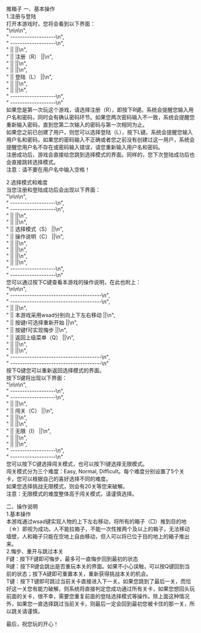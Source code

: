 推箱子
一、基本操作  
1.注册与登陆  
  打开本游戏时，您将会看到以下界面：  
  "\n\n\n",  
					"    -------------------\n",  
					"    -------------------\n",  
					"    ||               ||\n",  
					"    ||    注册（R）  ||\n",  
					"    ||               ||\n",  
					"    ||               ||\n",  
					"    ||   登陆（L）   ||\n",  
					"    ||               ||\n",  
					"    ||               ||\n",  
					"    -------------------\n",  
					"    -------------------\n"  
  如果您是第一次玩这个游戏，请选择注册（R），即按下R键。系统会提醒您输入用户名和密码，同时会有确认密码环节。如果您两次密码输入不一致，系统会提醒您重新输入密码，直到您第二次输入的密码与第一次相同为止。  
  如果您之前已创建了用户，则您可以选择登陆（L），按下L键。系统会提醒您输入用户名和密码，如果您的密码输入不正确或者您之前没有创建过这一用户，系统会提醒您用户名不存在或密码输入错误，请您重新输入用户名和密码。  
  注册成功后，游戏会直接给您跳到选择模式的界面。同样的，您下次登陆成功后也会直接跳转选择模式。  
  注意：请不要在用户名中输入空格！  
  
2.选择模式和难度  
  当您注册和登陆成功后会出现以下界面：  
  "\n\n\n",  
					"    -------------------\n",  
					"    -------------------\n",  
					"    ||               ||\n",  
					"    ||               ||\n",  
					"    || 选择模式（S） ||\n",  
					"    || 操作说明（C） ||\n",  
					"    ||               ||\n",  
					"    ||               ||\n",  
					"    ||               ||\n",  
					"    ||               ||\n",  
					"    -------------------\n",  
					"    -------------------\n"  
  您可以通过按下C键查看本游戏的操作说明，在此也附上：  
  "\n\n\n",  
					"    --------------------------------------\n",  
					"    --------------------------------------\n",  
					"    ||                                  ||\n",  
					"    || 本游戏采用wsad分别向上下左右移动 ||\n",  
					"    ||       按键r可选择重新开始        ||\n",  
					"    ||         按键f可实现悔步          ||\n",  
					"    ||         返回上级菜单（Q）        ||\n",  
					"    ||                                  ||\n",  
					"    ||                                  ||\n",  
					"    --------------------------------------\n",  
					"    --------------------------------------\n"  
  按下Q键您可以重新返回选择模式的界面。  
  按下S键将出现以下界面：  
  "\n\n\n",  
					"    -------------------\n",  
					"    -------------------\n",  
					"    ||               ||\n",  
					"    ||    闯关（C）  ||\n",  
					"    ||               ||\n",  
					"    ||               ||\n",  
					"    ||   无限（I）   ||\n",  
					"    ||               ||\n",  
					"    ||               ||\n",  
					"    -------------------\n",  
					"    -------------------\n"  
  您可以按下C键选择闯关模式，也可以按下I键选择无限模式。  
  闯关模式分为三个难度：Easy, Normal, Difficult。每个难度分别设置了5个关卡，您可以根据自己的喜好选择不同的难度。  
  如果您选择挑战无限模式，则会有20关等您来破解。  
  注意：无限模式的难度整体高于闯关模式，请谨慎选择。  
  
二、操作说明  
1.基本操作  
本游戏通过wsad键实现人物的上下左右移动，将所有的箱子（□）推到目的地（☆）即视为成功。人不能拉箱子，不能一次性推两个及以上的箱子，无法移动墙壁，人和箱子只能在空地上自由移动，但人可以将已位于目的地上的箱子推出来。  
2.悔步、重开与跳过本关  
	F键：按下F键即可悔步，最多可一直悔步回到最初的状态  
	R键：按下R键会跳出是否重玩本关的界面。如果不小心误触，可以按Q键回到当前的状态；按下A键即可重置本关，重新获得挑战本关的机会。  
	T键：按下T键即可跳过当前关卡直接进入下一关。如果您跳到了最后一关，而恰好这一关您有能力破解，则系统将直接判定您成功通过所有关卡，如果您想回头玩前面的关卡，很不幸，需要您重复前面的登陆选择模式等操作。除上面这种情况外，如果您一直选择跳过当前关卡，则最后一定会回到最初您被卡住的那一关，所以跳关请谨慎。  
    
  最后，祝您玩的开心！

